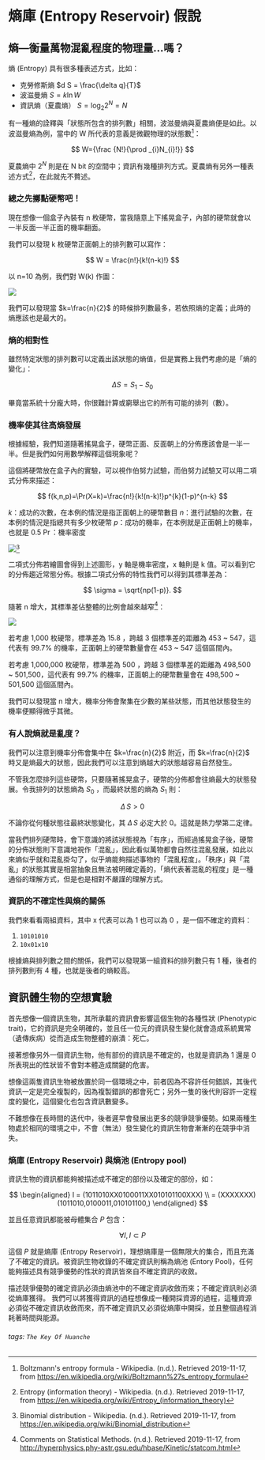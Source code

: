 # 熵庫 (Entropy Reservoir) 假說


## 熵—衡量萬物混亂程度的物理量...嗎？

熵 (Entropy) 具有很多種表述方式，比如：

* 克勞修斯熵 $d S = \frac{\delta q}{T}$
* 波滋曼熵 $S = k \ln W$
* 資訊熵（夏農熵） $S = \log_2 2^N = N$

有一種熵的詮釋與「狀態所包含的排列數」相關，波滋曼熵與夏農熵便是如此。以波滋曼熵為例，當中的 W 所代表的意義是微觀物理的狀態數[^Boltzmann's_entropy_formula]：

$$
W={\frac {N!}{\prod _{i}N_{i}!}}
$$

夏農熵中 $2^N$ 則是在 N bit 的空間中；資訊有幾種排列方式。夏農熵有另外一種表述方式[^Entropy_(information_theory)]，在此就先不贅述。

### 總之先擲點硬幣吧！

現在想像一個盒子內裝有 n 枚硬幣，當我隨意上下搖晃盒子，內部的硬幣就會以一半反面一半正面的機率翻面。

我們可以發現 k 枚硬幣正面朝上的排列數可以寫作：

$$
W = \frac{n!}{k!(n-k)!}
$$

以 n=10 為例，我們對 W(k) 作圖：

![](./img/Binomial_distribution_01.png)

我們可以發現當 $k=\frac{n}{2}$ 的時候排列數最多，若依照熵的定義；此時的熵應該也是最大的。

### 熵的相對性

雖然特定狀態的排列數可以定義出該狀態的熵值，但是實務上我們考慮的是「熵的變化」：

$$
\Delta S = S_1 - S_0
$$

畢竟當系統十分龐大時，你很難計算或窮舉出它的所有可能的排列（數）。

### 機率使其往高熵發展

根據經驗，我們知道隨著搖晃盒子，硬幣正面、反面朝上的分佈應該會是一半一半。但是我們如何用數學解釋這個現象呢？

這個將硬幣放在盒子內的實驗，可以視作伯努力試驗，而伯努力試驗又可以用二項式分佈來描述：

$$
 f(k,n,p)=\Pr(X=k)=\frac{n!}{k!(n-k)!}p^{k}(1-p)^{n-k}
$$

$k$：成功的次數，在本例的情況是指正面朝上的硬幣數目
$n$：進行試驗的次數，在本例的情況是指總共有多少枚硬幣
$p$：成功的機率，在本例就是正面朝上的機率，也就是 0.5
$\Pr$：機率密度

![](./img/Binomial_distribution_pmf.png)[^Binomial_distribution]

二項式分佈若繪圖會得到上述圖形，y 軸是機率密度，x 軸則是 k 值。可以看到它的分佈趨近常態分佈。根據二項式分佈的特性我們可以得到其標準差為：

$$
\sigma = \sqrt{np(1-p)}.
$$

隨著 n 增大，其標準差佔整體的比例會越來越窄[^Statistical_Methods]：

![](./img/Binomial_distribution_02.png)

若考慮 1,000 枚硬幣，標準差為 15.8 ，跨越 3 個標準差的距離為 453 ~ 547，這代表有 99.7% 的機率，正面朝上的硬幣數量會在 453 ~ 547 這個區間內。

若考慮 1,000,000 枚硬幣，標準差為 500 ，跨越 3 個標準差的距離為 498,500 ~ 501,500，這代表有 99.7% 的機率，正面朝上的硬幣數量會在 498,500 ~ 501,500 這個區間內。

我們可以發現當 n 增大，機率分佈會聚集在少數的某些狀態，而其他狀態發生的機率便顯得微乎其微。

### 有人說熵就是亂度？

我們可以注意到機率分佈會集中在 $k=\frac{n}{2}$ 附近，而 $k=\frac{n}{2}$ 時又是熵最大的狀態，因此我們可以注意到熵越大的狀態越容易自然發生。

不管我怎麼排列這些硬幣，只要隨著搖晃盒子，硬幣的分佈都會往熵最大的狀態發展。令我排列的狀態熵為 $S_0$ ，而最終狀態的熵為 $S_1$ 則：

$$
\Delta\,S>0
$$

不論你從何種狀態往最終狀態變化，其 $\Delta\,S$ 必定大於 0。這就是熱力學第二定律。

當我們排列硬幣時，會下意識的將該狀態視為「有序」，而經過搖晃盒子後，硬幣的分佈狀態則下意識地視作「混亂」，因此看似萬物都會自然往混亂發展，如此以來熵似乎就和混亂掛勾了，似乎熵能夠描述事物的「混亂程度」。「秩序」與「混亂」的狀態其實是相當抽象且無法被明確定義的，「熵代表著混亂的程度」是一種通俗的理解方式，但是也是相對不嚴謹的理解方式。

### 資訊的不確定性與熵的關係

我們來看看兩組資料，其中 x 代表可以為 1 也可以為 0 ，是一個不確定的資料：

1. `10101010`
2. `10x01x10`

根據熵與排列數之間的關係，我們可以發現第一組資料的排列數只有 1 種，後者的排列數則有 4 種，也就是後者的熵較高。

## 資訊體生物的空想實驗

首先想像一個資訊生物，其所承載的資訊會影響這個生物的各種性狀 (Phenotypic trait)，它的資訊是完全明確的，並且任一位元的資訊發生變化就會造成系統異常（遺傳疾病）從而造成生物整體的崩潰：死亡。

接著想像另外一個資訊生物，他有部份的資訊是不確定的，也就是資訊為 1 還是 0 所表現出的性狀皆不會對本體造成關鍵的危害。

想像這兩隻資訊生物被放置於同一個環境之中，前者因為不容許任何錯誤，其後代資訊一定是完全複製的，因為複製錯誤的都會死亡；另外一隻的後代則容許一定程度的變化，這個變化也包含資訊數變多。

不難想像在長時間的迭代中，後者遲早會發展出更多的競爭競爭優勢。如果兩種生物處於相同的環境之中，不會（無法）發生變化的資訊生物會漸漸的在競爭中消失。

### 熵庫 (Entropy Reservoir) 與熵池 (Entropy pool)

資訊生物的資訊都能夠被描述成不確定的部份以及確定的部份，如：

$$
\begin{aligned}
I = (1011010XX0100011XX010101100XXX) \\
 = (XXXXXXX)(1011010,0100011,010101100,)
\end{aligned}
$$

並且任意資訊都能被母體集合 $P$ 包含：

$$
\forall I, I \subset P
$$

這個 $P$ 就是熵庫 (Entropy Reservoir)，理想熵庫是一個無限大的集合，而且充滿了不確定的資訊。被資訊生物收錄的不確定資訊則稱為熵池 (Entory Pool)，任何能夠描述具有競爭優勢的性狀的資訊皆來自不確定資訊的收斂。

描述競爭優勢的確定資訊必須由熵池中的不確定資訊收斂而來；不確定資訊則必須從熵庫獲得。
我們可以將獲得資訊的過程想像成一種開採資源的過程，這種資源必須從不確定資訊收斂而來，而不確定資訊又必須從熵庫中開採，並且整個過程消耗著時間與能源。


[^Boltzmann's_entropy_formula]: Boltzmann's entropy formula - Wikipedia. (n.d.). Retrieved 2019-11-17, from https://en.wikipedia.org/wiki/Boltzmann%27s_entropy_formula

[^Entropy_(information_theory)]: Entropy (information theory) - Wikipedia. (n.d.). Retrieved 2019-11-17, from https://en.wikipedia.org/wiki/Entropy_(information_theory)

[^Binomial_distribution]: Binomial distribution - Wikipedia. (n.d.). Retrieved 2019-11-17, from https://en.wikipedia.org/wiki/Binomial_distribution

[^Statistical_Methods]: Comments on Statistical Methods. (n.d.). Retrieved 2019-11-17, from http://hyperphysics.phy-astr.gsu.edu/hbase/Kinetic/statcom.html

###### tags: `The Key Of Huanche`
